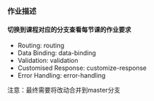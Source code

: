 ### 作业描述

#### 切换到课程对应的分支查看每节课的作业要求

- Routing: routing
- Data Binding: data-binding
- Validation: validation
- Customised Response: customize-response
- Error Handling: error-handling

注意：最终需要将改动合并到master分支